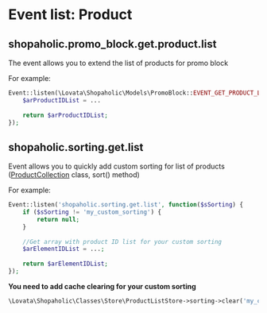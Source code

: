 # Event list: Product

## **shopaholic.promo_block.get.product.list**

The event allows you to extend the list of products for promo block

For example:
```php
Event::listen(\Lovata\Shopaholic\Models\PromoBlock::EVENT_GET_PRODUCT_LIST, function($obPromoBlock) {
    $arProductIDList = ...
    
    return $arProductIDList;
});
```

## **shopaholic.sorting.get.list**

Event allows you to quickly add custom sorting for list of products ([ProductCollection](https://github.com/lovata/oc-shopaholic-plugin/wiki/ProductCollection) class, sort() method)

For example:
```php
Event::listen('shopaholic.sorting.get.list', function($sSorting) {
    if ($sSorting != 'my_custom_sorting') {
        return null;
    }
    
    //Get array with product ID list for your custom sorting
    $arElementIDList = ...;
    
    return $arElementIDList;
});
```

**You need to add cache clearing for your custom sorting**
```php
\Lovata\Shopaholic\Classes\Store\ProductListStore->sorting->clear('my_custom_sorting');
```